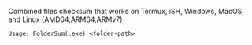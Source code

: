 Combined files checksum that works on Termux, iSH, Windows, MacOS, and Linux (AMD64,ARM64,ARMv7)

```
Usage: FolderSum(.exe) <folder-path>
```